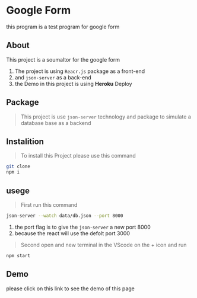 # Google Form

this program is a test program for google form 

## About
This project is a soumaltor for the google form
1. The project is using ```Reacr.js``` package as a front-end
2. and ```json-server``` as a back-end
3. the Demo in this project is using **Heroku** Deploy
## Package
> This project is use ```json-server``` technology and package to simulate a database base as a backend

## Instalition
> To install this Project please use this command
```sh
git clone 
npm i
```

## usege
> First run this command
```sh
json-server --watch data/db.json --port 8000
```
1. the port flag is to give the ```json-server``` a new port 8000
2. because the react will use the defolt port 3000

> Second open and new terminal in the VScode on the + icon and run 
```sh
npm start
```

## Demo
please click on this link to see the demo of this page